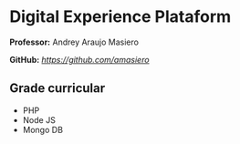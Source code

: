 # Digital Experience Plataform

**Professor:** Andrey Araujo Masiero

**GitHub:** *https://github.com/amasiero*

## Grade curricular
- PHP
- Node JS
- Mongo DB

